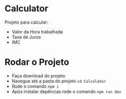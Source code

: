 # Calculator

Projeto para calcular:
- Valor da Hora trabalhada
- Taxa de Juros
- IMC


# Rodar o Projeto

- Faça download do projeto
- Navegue até a pasta do projeto `cd Calculator`
- Rode o comando `npm i`
- Após instalar depências rode o comando `npm run dev`
